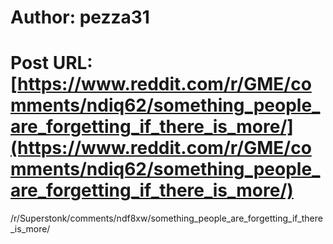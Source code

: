 # Author: pezza31
# Post URL: [https://www.reddit.com/r/GME/comments/ndiq62/something_people_are_forgetting_if_there_is_more/](https://www.reddit.com/r/GME/comments/ndiq62/something_people_are_forgetting_if_there_is_more/)


/r/Superstonk/comments/ndf8xw/something_people_are_forgetting_if_there_is_more/